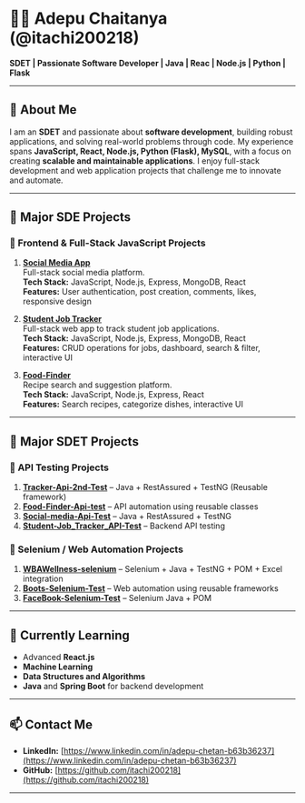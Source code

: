 # 👨‍💻 Adepu Chaitanya (@itachi200218)

**SDET | Passionate Software Developer | Java | Reac | Node.js | Python | Flask**

---

## 👀 About Me
I am an **SDET** and passionate about **software development**, building robust applications, and solving real-world problems through code. My experience spans **JavaScript, React, Node.js, Python (Flask), MySQL**, with a focus on creating **scalable and maintainable applications**. I enjoy full-stack development and web application projects that challenge me to innovate and automate.

---

## 🌟 Major SDE Projects

### 🔹 Frontend & Full-Stack JavaScript Projects
1. **[Social Media App](https://github.com/itachi200218/social-media-app)**  
   Full-stack social media platform.  
   **Tech Stack:** JavaScript, Node.js, Express, MongoDB, React  
   **Features:** User authentication, post creation, comments, likes, responsive design  

2. **[Student Job Tracker](https://github.com/itachi200218/student-job-tracker)**  
   Full-stack web app to track student job applications.  
   **Tech Stack:** JavaScript, Node.js, Express, MongoDB, React  
   **Features:** CRUD operations for jobs, dashboard, search & filter, interactive UI  

3. **[Food-Finder](https://github.com/itachi200218/Food-finder)**  
   Recipe search and suggestion platform.  
   **Tech Stack:** JavaScript, Node.js, Express, React  
   **Features:** Search recipes, categorize dishes, interactive UI  

---

## 🌟 Major SDET Projects

### 🔹 API Testing Projects
1. **[Tracker-Api-2nd-Test](https://github.com/itachi200218/Tracker-Api-2nd-Test)** – Java + RestAssured + TestNG (Reusable framework)  
2. **[Food-Finder-Api-test](https://github.com/itachi200218/Food-Finder-Api-test)** – API automation using reusable classes  
3. **[Social-media-Api-Test](https://github.com/itachi200218/Social-media-Api-Test)** – Java + RestAssured + TestNG  
4. **[Student-Job_Tracker_API-Test](https://github.com/itachi200218/Student-Job_Tracker_API-Test)** – Backend API testing  

### 🔹 Selenium / Web Automation Projects
1. **[WBAWellness-selenium](https://github.com/itachi200218/WBAWellness-selenium)** – Selenium + Java + TestNG + POM + Excel integration  
2. **[Boots-Selenium-Test](https://github.com/itachi200218/Boots-Selenium-Test)** – Web automation using reusable frameworks  
3. **[FaceBook-Selenium-Test](https://github.com/itachi200218/FaceBook-Selenium-Test)** – Selenium Java + POM  

---

## 🌱 Currently Learning
- Advanced **React.js**  
- **Machine Learning**  
- **Data Structures and Algorithms**  
- **Java** and **Spring Boot** for backend development  

---

## 📫 Contact Me
- **LinkedIn:** [https://www.linkedin.com/in/adepu-chetan-b63b36237](https://www.linkedin.com/in/adepu-chetan-b63b36237)  
- **GitHub:** [https://github.com/itachi200218](https://github.com/itachi200218)  

---


